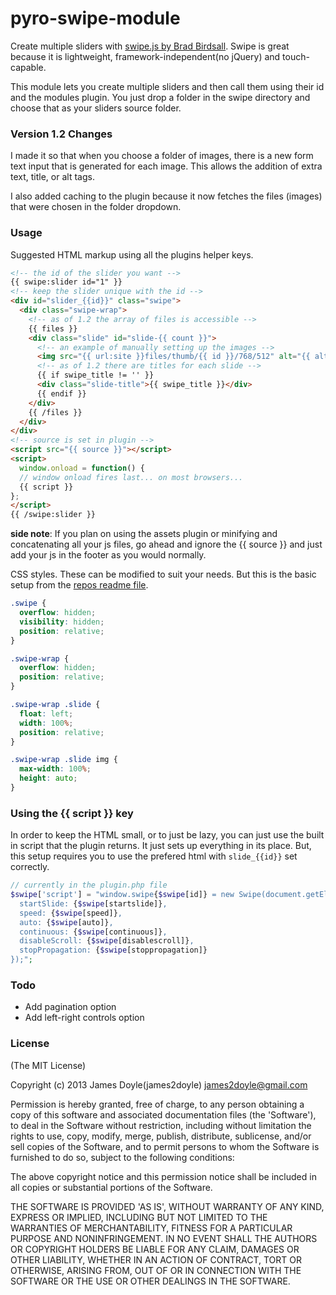 pyro-swipe-module
=================

Create multiple sliders with [swipe.js by Brad Birdsall](https://github.com/bradbirdsall/Swipe). Swipe is great because it is lightweight, framework-independent(no jQuery) and touch-capable.

This module lets you create multiple sliders and then call them using their id and the modules plugin. You just drop a folder in the swipe directory and choose that as your sliders source folder.

### Version 1.2 Changes

I made it so that when you choose a folder of images, there is a new form text input that is generated for each image. This allows the addition of extra text, title, or alt tags.

I also added caching to the plugin because it now fetches the files (images) that were chosen in the folder dropdown.

### Usage

Suggested HTML markup using all the plugins helper keys.

```html
<!-- the id of the slider you want -->
{{ swipe:slider id="1" }}
<!-- keep the slider unique with the id -->
<div id="slider_{{id}}" class="swipe">
  <div class="swipe-wrap">
    <!-- as of 1.2 the array of files is accessible -->
    {{ files }}
    <div class="slide" id="slide-{{ count }}">
      <!-- an example of manually setting up the images -->
      <img src="{{ url:site }}files/thumb/{{ id }}/768/512" alt="{{ alt_attribute }} {{ description }} {{ swipe_title }}" />
      <!-- as of 1.2 there are titles for each slide -->
      {{ if swipe_title != '' }}
      <div class="slide-title">{{ swipe_title }}</div>
      {{ endif }}
    </div>
    {{ /files }}
  </div>
</div>
<!-- source is set in plugin -->
<script src="{{ source }}"></script>
<script>
  window.onload = function() {
  // window onload fires last... on most browsers...
  {{ script }}
};
</script>
{{ /swipe:slider }}
```

**side note**: If you plan on using the assets plugin or minifying and concatenating all your js files, go ahead and ignore the {{ source }} and just add your js in the footer as you would normally.

CSS styles. These can be modified to suit your needs. But this is the basic setup from the [repos readme file](https://github.com/bradbirdsall/Swipe/blob/master/README.md).

```css
.swipe {
  overflow: hidden;
  visibility: hidden;
  position: relative;
}

.swipe-wrap {
  overflow: hidden;
  position: relative;
}

.swipe-wrap .slide {
  float: left;
  width: 100%;
  position: relative;
}

.swipe-wrap .slide img {
  max-width: 100%;
  height: auto;
}
```

### Using the {{ script }} key

In order to keep the HTML small, or to just be lazy, you can just use the built in script that the plugin returns. It just sets up everything in its place. But, this setup requires you to use the prefered html with `slide_{{id}}` set correctly.

```php
// currently in the plugin.php file
$swipe['script'] = "window.swipe{$swipe[id]} = new Swipe(document.getElementById('slider_{$swipe[id]}'), {
  startSlide: {$swipe[startslide]},
  speed: {$swipe[speed]},
  auto: {$swipe[auto]},
  continuous: {$swipe[continuous]},
  disableScroll: {$swipe[disablescroll]},
  stopPropagation: {$swipe[stoppropagation]}
});";
```

### Todo

* Add pagination option
* Add left-right controls option

### License

(The MIT License)

Copyright (c) 2013 James Doyle(james2doyle) james2doyle@gmail.com

Permission is hereby granted, free of charge, to any person obtaining
a copy of this software and associated documentation files (the
'Software'), to deal in the Software without restriction, including
without limitation the rights to use, copy, modify, merge, publish,
distribute, sublicense, and/or sell copies of the Software, and to
permit persons to whom the Software is furnished to do so, subject to
the following conditions:

The above copyright notice and this permission notice shall be
included in all copies or substantial portions of the Software.

THE SOFTWARE IS PROVIDED 'AS IS', WITHOUT WARRANTY OF ANY KIND,
EXPRESS OR IMPLIED, INCLUDING BUT NOT LIMITED TO THE WARRANTIES OF
MERCHANTABILITY, FITNESS FOR A PARTICULAR PURPOSE AND NONINFRINGEMENT.
IN NO EVENT SHALL THE AUTHORS OR COPYRIGHT HOLDERS BE LIABLE FOR ANY
CLAIM, DAMAGES OR OTHER LIABILITY, WHETHER IN AN ACTION OF CONTRACT,
TORT OR OTHERWISE, ARISING FROM, OUT OF OR IN CONNECTION WITH THE
SOFTWARE OR THE USE OR OTHER DEALINGS IN THE SOFTWARE.
